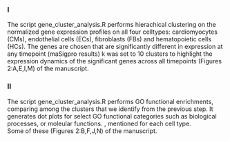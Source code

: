 ### I
The script gene_cluster_analysis.R performs hierachical clustering on the normalized gene expression profiles on all four celltypes: cardiomyocytes (CMs), endothelial cells (ECs), fibroblasts (FBs) and hematopoietic cells (HCs).
The genes are chosen that are significantly different in expression at any timepoint (maSigpro results)
k was set to 10 clusters to highlight the expression dynamics of the significant genes across all timepoints (Figures 2:A,E,I,M) of the manuscript.


### II
The script gene_cluster_analysis.R performs GO functional enrichments, comparing among the clusters that we identify from the previous step. It generates dot plots for select GO functional categories such as biological processes, or moleular functions.
, mentioned for each cell type.  
Some of these (Figures 2:B,F,J,N) of the manuscript.



